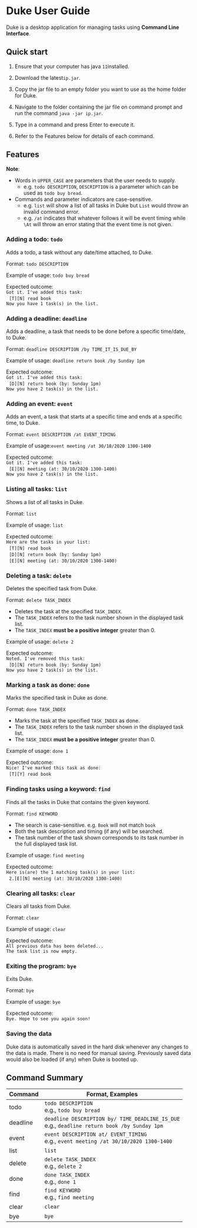 # Duke User Guide
Duke is a desktop application for managing tasks using **Command Line Interface**.

## Quick start
1. Ensure that your computer has java `11`installed.

1. Download the latest`ip.jar`.

1. Copy the jar file to an empty folder you want to use as the home folder for Duke.

1. Navigate to the folder containing the jar file on command prompt and run the command `java -jar ip.jar`. 

1. Type in a command and press Enter to execute it.

1. Refer to the Features below for details of each command.

## Features 
**Note**: 
* Words in `UPPER_CASE` are parameters that the user needs to supply.
  * e.g. `todo DESCRIPTION`, `DESCRIPTION` is a parameter which can be used as `todo buy bread`.
* Commands and parameter indicators are case-sensitive.
  * e.g. `list` will show a list of all tasks in Duke but `List` would throw an invalid command error.
  * e.g. `/at` indicates that whatever follows it will be event timing while `\At` will throw an error
   stating that the event time is not given.


### Adding a todo: `todo` 
Adds a todo, a task without any date/time attached, to Duke.

Format: `todo DESCRIPTION`

Example of usage: `todo buy bread`

Expected outcome:<br/>
`Got it. I've added this task:`<br/>
&nbsp;&nbsp;`[T][N] read book`<br/>
`Now you have 1 task(s) in the list.`

### Adding a deadline: `deadline` 
Adds a deadline, a task that needs to be done before a specific time/date, to Duke.

Format: `deadline DESCRIPTION /by TIME_IT_IS_DUE_BY`

Example of usage: `deadline return book /by Sunday 1pm`

Expected outcome:<br/>
`Got it. I've added this task:`<br/>
&nbsp;&nbsp;`[D][N] return book (by: Sunday 1pm)`<br/>
`Now you have 2 task(s) in the list.`

### Adding an event: `event` 
Adds an event, a task that starts at a specific time and ends at a specific time, to Duke.

Format: `event DESCRIPTION /at EVENT_TIMING`

Example of usage:`event meeting /at 30/10/2020 1300-1400`

Expected outcome:<br/>
`Got it. I've added this task:`<br/>
&nbsp;&nbsp;`[E][N] meeting (at: 30/10/2020 1300-1400)`<br/>
`Now you have 2 task(s) in the list.`

### Listing all tasks: `list` 
Shows a list of all tasks in Duke.

Format: `list`

Example of usage: `list`

Expected outcome:<br/>
`Here are the tasks in your list:`<br/>
&nbsp;&nbsp;`[T][N] read book`<br/>
&nbsp;&nbsp;`[D][N] return book (by: Sunday 1pm)`<br/>
&nbsp;&nbsp;`[E][N] meeting (at: 30/10/2020 1300-1400)`<br/>

### Deleting a task: `delete` 
Deletes the specified task from Duke.

Format: `delete TASK_INDEX`
* Deletes the task at the specified `TASK_INDEX`.
* The `TASK_INDEX` refers to the task number shown in the displayed task list.
* The `TASK_INDEX` **must be a positive integer** greater than 0.

Example of usage: `delete 2`

Expected outcome:<br/>
`Noted. I've removed this task:`<br/>
&nbsp;&nbsp;`[D][N] return book (by: Sunday 1pm)`<br/>
`Now you have 2 task(s) in the list.`

### Marking a task as done: `done` 
Marks the specified task in Duke as done.

Format: `done TASK_INDEX`
* Marks the task at the specified `TASK_INDEX` as done.
* The `TASK_INDEX` refers to the task number shown in the displayed task list.
* The `TASK_INDEX` **must be a positive integer** greater than 0.

Example of usage: `done 1`

Expected outcome:<br/>
`Nice! I've marked this task as done:`<br/>
&nbsp;&nbsp;`[T][Y] read book`<br/>

### Finding tasks using a keyword: `find` 
Finds all the tasks in Duke that contains the given keyword.

Format: `find KEYWORD`
* The search is case-sensitive. e.g. `Book` will not match `book`
* Both the task description and timing (if any) will be searched.
* The task number of the task shown corresponds to its task number in the full displayed task list.

Example of usage: `find meeting`

Expected outcome:<br/>
`Here is(are) the 1 matching task(s) in your list:`<br/>
&nbsp;&nbsp;`2.[E][N] meeting (at: 30/10/2020 1300-1400)`<br/>

### Clearing all tasks: `clear` 
Clears all tasks from Duke.

Format: `clear`

Example of usage: `clear`

Expected outcome:<br/>
`All previous data has been deleted...`<br/>
`The task list is now empty.`

### Exiting the program: `bye` 
Exits Duke.

Format: `bye`

Example of usage: `bye`

Expected outcome:<br/>
`Bye. Hope to see you again soon!`

### Saving the data
Duke data is automatically saved in the hard disk whenever any changes to the data is made. There is no
 need for manual saving. Previously saved data would also be loaded (if any) when Duke is booted up.

## Command Summary
Command | Format, Examples
--- | ---
todo | `todo DESCRIPTION`<br/> e.g., `todo buy bread`
deadline | `deadline DESCRIPTION by/ TIME_DEADLINE_IS_DUE`<br/> e.g., `deadline return book /by Sunday 1pm`
event | `event DESCRIPTION at/ EVENT_TIMING`<br/> e.g., `event meeting /at 30/10/2020 1300-1400`
list | `list`
delete | `delete TASK_INDEX`<br/> e.g., `delete 2`
done | `done TASK_INDEX`<br/> e.g., `done 1`
find | `find KEYWORD`<br/> e.g., `find meeting`
clear | `clear`
bye | `bye`
